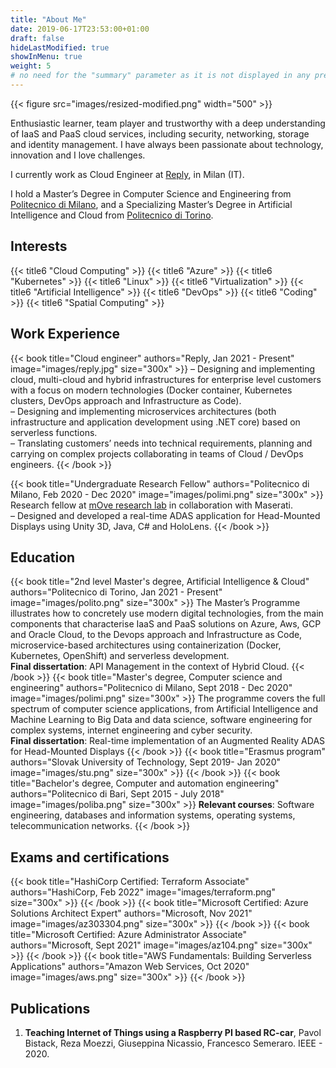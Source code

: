 ```yaml
---
title: "About Me"
date: 2019-06-17T23:53:00+01:00
draft: false
hideLastModified: true
showInMenu: true
weight: 5
# no need for the "summary" parameter as it is not displayed in any previews
---
```

{{< figure src="images/resized-modified.png" width="500" >}}

Enthusiastic learner, team player and trustworthy with a deep understanding of IaaS and PaaS cloud services, including security, networking, storage and identity management. I have always been passionate about technology, innovation and I love challenges.

I currently work as Cloud Engineer at [Reply](https://www.reply.com/cluster-reply/en/), in Milan (IT). 

I hold a Master’s Degree in Computer Science and Engineering from [Politecnico di Milano](https://www.polimi.it/), and a Specializing Master’s Degree in Artificial Intelligence and Cloud from [Politecnico di Torino](https://www.polito.it/).

## Interests
 {{< title6 "Cloud Computing" >}} {{< title6 "Azure" >}} {{< title6 "Kubernetes" >}} {{< title6 "Linux" >}} {{< title6 "Virtualization" >}}
  {{< title6 "Artificial Intelligence" >}} 
{{< title6 "DevOps" >}} {{< title6 "Coding" >}}  {{< title6 "Spatial Computing" >}}

## Work Experience
{{< book title="Cloud engineer" authors="Reply, Jan 2021 - Present" image="images/reply.jpg" size="300x" >}}
– Designing and implementing cloud, multi-cloud and hybrid infrastructures for enterprise level customers with a focus on modern technologies (Docker container, Kubernetes clusters, DevOps approach and Infrastructure as Code). \
– Designing and implementing microservices architectures (both infrastructure and application development using .NET core) based on serverless functions. \
– Translating customers’ needs into technical requirements, planning and carrying on complex projects collaborating in teams of Cloud / DevOps engineers.
{{< /book >}}

{{< book title="Undergraduate Research Fellow" authors="Politecnico di Milano, Feb 2020 - Dec 2020" image="images/polimi.png" size="300x" >}}
Research fellow at [mOve research lab](https://www.move.deib.polimi.it/) in collaboration with Maserati. \
– Designed and developed a real-time ADAS application for Head-Mounted Displays using Unity 3D, Java, C# and HoloLens.
{{< /book >}}

## Education
{{< book title="2nd level Master's degree, Artificial Intelligence & Cloud" authors="Politecnico di Torino, Jan 2021 - Present" image="images/polito.png" size="300x" >}}
The Master’s Programme illustrates how to concretely use modern digital technologies, from the main components that characterise IaaS and PaaS solutions on Azure, Aws, GCP and Oracle Cloud, to the Devops approach and Infrastructure as Code, microservice-based architectures using containerization (Docker, Kubernetes, OpenShift) and serverless development. \
**Final dissertation**: API Management in the context of Hybrid Cloud.
{{< /book >}}
{{< book title="Master's degree, Computer science and engineering" authors="Politecnico di Milano, Sept 2018 - Dec 2020" image="images/polimi.png" size="300x" >}}
The programme covers the full spectrum of computer science applications, from Artificial Intelligence and Machine Learning to Big Data and data science, software engineering for complex systems, internet engineering and cyber security. \
**Final dissertation**: Real-time implementation of an Augmented Reality ADAS for Head-Mounted Displays
{{< /book >}}
{{< book title="Erasmus program" authors="Slovak University of Technology, Sept 2019- Jan 2020" image="images/stu.png" size="300x" >}}
{{< /book >}}
{{< book title="Bachelor's degree, Computer and automation engineering" authors="Politecnico di Bari, Sept 2015 - July 2018" image="images/poliba.png" size="300x" >}}
**Relevant courses**: Software engineering, databases and information systems, operating systems, telecommunication networks.
{{< /book >}}

## Exams and certifications
{{< book title="HashiCorp Certified: Terraform Associate" authors="HashiCorp, Feb 2022" image="images/terraform.png" size="300x" >}}
{{< /book >}}
{{< book title="Microsoft Certified: Azure Solutions Architect Expert" authors="Microsoft, Nov 2021" image="images/az303304.png" size="300x" >}}
{{< /book >}}
{{< book title="Microsoft Certified: Azure Administrator Associate" authors="Microsoft, Sept 2021" image="images/az104.png" size="300x" >}}
{{< /book >}}
{{< book title="AWS Fundamentals: Building Serverless Applications" authors="Amazon Web Services, Oct 2020" image="images/aws.png" size="300x" >}}
{{< /book >}}

## Publications
1. **Teaching Internet of Things using a Raspberry PI based RC-car**, Pavol Bistack, Reza Moezzi, Giuseppina Nicassio, Francesco Semeraro. IEEE - 2020. 
